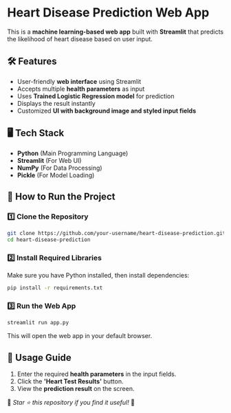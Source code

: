 # Heart Disease Prediction Web App

This is a **machine learning-based web app** built with **Streamlit** that predicts the likelihood of heart disease based on user input.

## 🛠 Features

- User-friendly **web interface** using Streamlit
- Accepts multiple **health parameters** as input
- Uses  **Trained Logistic Regression model** for prediction
- Displays the result instantly
- Customized **UI with background image and styled input fields**

## 🖥 Tech Stack

- **Python** (Main Programming Language)
- **Streamlit** (For Web UI)
- **NumPy** (For Data Processing)
- **Pickle** (For Model Loading)

## 🚀 How to Run the Project

### 1️⃣ Clone the Repository

```sh
git clone https://github.com/your-username/heart-disease-prediction.git
cd heart-disease-prediction
```

### 2️⃣ Install Required Libraries

Make sure you have Python installed, then install dependencies:

```sh
pip install -r requirements.txt
```

### 3️⃣ Run the Web App

```sh
streamlit run app.py
```

This will open the web app in your default browser.

## 📜 Usage Guide

1. Enter the required **health parameters** in the input fields.
2. Click the **'Heart Test Results'** button.
3. View the **prediction result** on the screen.


📢 *Star ⭐ this repository if you find it useful!* 🎉

